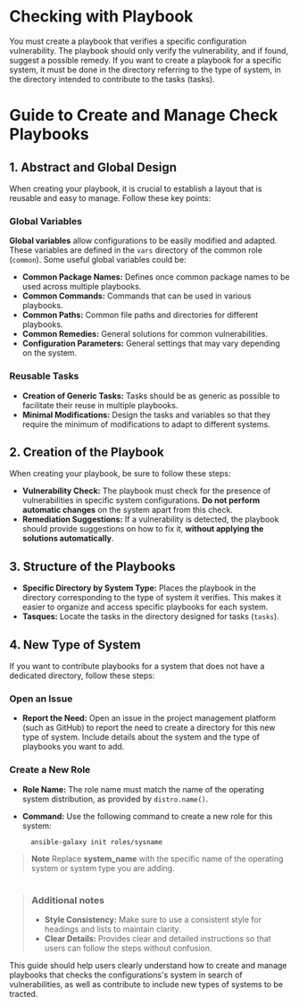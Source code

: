 # **Checking with Playbook**
You must create a playbook that verifies a specific configuration vulnerability. The playbook should only verify the vulnerability, and if found, suggest a possible remedy. If you want to create a playbook for a specific system, it must be done in the directory referring to the type of system, in the directory intended to contribute to the tasks (tasks). 

# Guide to Create and Manage Check Playbooks

## 1. Abstract and Global Design

When creating your playbook, it is crucial to establish a layout that is reusable and easy to manage. Follow these key points:

### Global Variables

**Global variables** allow configurations to be easily modified and adapted. These variables are defined in the `vars` directory of the common role (`common`). Some useful global variables could be:

- **Common Package Names:** Defines once common package names to be used across multiple playbooks.
- **Common Commands:** Commands that can be used in various playbooks.
- **Common Paths:** Common file paths and directories for different playbooks.
- **Common Remedies:** General solutions for common vulnerabilities.
- **Configuration Parameters:** General settings that may vary depending on the system.

### Reusable Tasks

- **Creation of Generic Tasks:** Tasks should be as generic as possible to facilitate their reuse in multiple playbooks.
- **Minimal Modifications:** Design the tasks and variables so that they require the minimum of modifications to adapt to different systems.

## 2. Creation of the Playbook

When creating your playbook, be sure to follow these steps:

- **Vulnerability Check:** The playbook must check for the presence of vulnerabilities in specific system configurations. **Do not perform automatic changes** on the system apart from this check.
- **Remediation Suggestions:** If a vulnerability is detected, the playbook should provide suggestions on how to fix it, **without applying the solutions automatically**.

## 3. Structure of the Playbooks

- **Specific Directory by System Type:** Places the playbook in the directory corresponding to the type of system it verifies. This makes it easier to organize and access specific playbooks for each system.
- **Tasques:** Locate the tasks in the directory designed for tasks (`tasks`).

## 4. New Type of System

If you want to contribute playbooks for a system that does not have a dedicated directory, follow these steps:

### Open an Issue

- **Report the Need:** Open an issue in the project management platform (such as GitHub) to report the need to create a directory for this new type of system. Include details about the system and the type of playbooks you want to add.

### Create a New Role

- **Role Name:** The role name must match the name of the operating system distribution, as provided by `distro.name()`.
- **Command:** Use the following command to create a new role for this system:

  		ansible-galaxy init roles/sysname

> **Note** Replace **system_name** with the specific name of the operating system or system type you are adding.
#
>### Additional notes
>
>- **Style Consistency:** Make sure to use a consistent style for headings and lists to maintain clarity.
>- **Clear Details:** Provides clear and detailed instructions so that users can follow the steps without confusion.

This guide should help users clearly understand how to create and manage playbooks that checks the configurations's system in search of vulnerabilities, as well as contribute to include new types of systems to be tracted.
